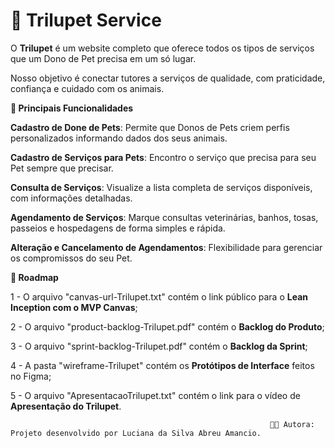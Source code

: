 # 🐾 Trilupet Service

O **Trilupet** é um website completo que oferece todos os tipos de serviços que um Dono de Pet precisa em um só lugar.

Nosso objetivo é conectar tutores a serviços de qualidade, com praticidade, confiança e cuidado com os animais.

**🌟 Principais Funcionalidades**

**Cadastro de Done de Pets**: Permite que Donos de Pets criem perfis personalizados informando dados dos seus animais.

**Cadastro de Serviços para Pets**: Encontro o serviço que precisa para seu Pet sempre que precisar.

**Consulta de Serviços**: Visualize a lista completa de serviços disponíveis, com informações detalhadas.

**Agendamento de Serviços**: Marque consultas veterinárias, banhos, tosas, passeios e hospedagens de forma simples e rápida.

**Alteração e Cancelamento de Agendamentos**: Flexibilidade para gerenciar os compromissos do seu Pet.

**📌 Roadmap**

1 - O arquivo "canvas-url-Trilupet.txt" contém o link público para o **Lean Inception com o MVP Canvas**;

2 - O arquivo "product-backlog-Trilupet.pdf" contém o **Backlog do Produto**;

3 - O arquivo "sprint-backlog-Trilupet.pdf" contém o **Backlog da Sprint**;

4 - A pasta "wireframe-Trilupet" contém os **Protótipos de Interface** feitos no Figma;

5 - O arquivo "ApresentacaoTrilupet.txt" contém o link para o vídeo de **Apresentação do Trilupet**.



                                                              👩‍💻 Autora: Projeto desenvolvido por Luciana da Silva Abreu Amancio.
